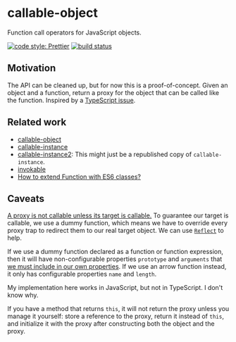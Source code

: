 # callable-object

Function call operators for JavaScript objects.

<!-- [![npm](https://img.shields.io/npm/v/@thejohnfreeman/callable-object.svg)](https://www.npmjs.com/package/@thejohnfreeman/callable-object) -->
[![code style: Prettier](https://img.shields.io/badge/code_style-prettier-ff69b4.svg?style=flat)](https://github.com/prettier/prettier)
[![build status](https://travis-ci.org/thejohnfreeman/callable-object.svg?branch=master)](https://travis-ci.org/thejohnfreeman/callable-object)

## Motivation

The API can be cleaned up, but for now this is a proof-of-concept. Given an
object and a function, return a proxy for the object that can be called like
the function. Inspired by a
[TypeScript issue](https://github.com/Microsoft/TypeScript/issues/183).


## Related work

- [callable-object](https://www.npmjs.com/package/callable-object)
- [callable-instance](https://www.npmjs.com/package/callable-instance)
- [callable-instance2](https://www.npmjs.com/package/callable-instance2): This
  might just be a republished copy of `callable-instance`.
- [invokable](https://www.npmjs.com/package/invokable)
- [How to extend Function with ES6 classes?](https://stackoverflow.com/q/36871299/618906)


## Caveats

[A proxy is not callable unless its target is
callable.](https://stackoverflow.com/a/32360219/618906) To guarantee our
target is callable, we use a dummy function, which means we have to override
every proxy trap to redirect them to our real target object. We can use
[`Reflect`](https://developer.mozilla.org/en-US/docs/Web/JavaScript/Reference/Global_Objects/Reflect)
to help.

If we use a dummy function declared as a function or function expression, then
it will have non-configurable properties `prototype` and `arguments` that [we
must include in our own
properties](https://stackoverflow.com/a/42876020/618906). If we use an arrow
function instead, it only has configurable properties `name` and `length`.

My implementation here works in JavaScript, but not in TypeScript. I don't
know why.

If you have a method that returns `this`, it will not return the proxy unless
you manage it yourself: store a reference to the proxy, return it instead of
`this`, and initialize it with the proxy after constructing both the object
and the proxy.
